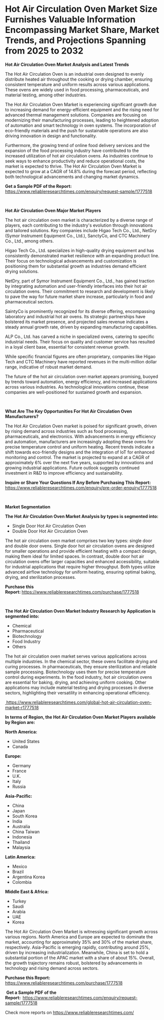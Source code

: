 <p><h1>Hot Air Circulation Oven Market Size Furnishes Valuable Information Encompassing Market Share, Market Trends, and Projections Spanning from 2025 to 2032</h1></p><p><strong>Hot Air Circulation Oven Market Analysis and Latest Trends</strong></p>
<p><p>The Hot Air Circulation Oven is an industrial oven designed to evenly distribute heated air throughout the cooking or drying chamber, ensuring consistent temperature and uniform results across various applications. These ovens are widely used in food processing, pharmaceuticals, and material testing, among other industries.</p><p>The Hot Air Circulation Oven Market is experiencing significant growth due to increasing demand for energy-efficient equipment and the rising need for advanced thermal management solutions. Companies are focusing on modernizing their manufacturing processes, leading to heightened adoption of automation and smart technology in oven systems. The incorporation of eco-friendly materials and the push for sustainable operations are also driving innovation in design and functionality.</p><p>Furthermore, the growing trend of online food delivery services and the expansion of the food processing industry have contributed to the increased utilization of hot air circulation ovens. As industries continue to seek ways to enhance productivity and reduce operational costs, the market is expected to thrive. The Hot Air Circulation Oven Market is expected to grow at a CAGR of 14.8% during the forecast period, reflecting both technological advancements and changing market dynamics.</p></p>
<p><strong>Get a Sample PDF of the Report:&nbsp;</strong> <a href="https://www.reliableresearchtimes.com/enquiry/request-sample/1777518?utm_campaign=2627&utm_medium=2&utm_source=Github&utm_content=ia&utm_term=09042025&utm_id=hot-air-circulation-oven">https://www.reliableresearchtimes.com/enquiry/request-sample/1777518</a></p>
<p>&nbsp;</p>
<p><strong>Hot Air Circulation Oven Major Market Players</strong></p>
<p><p>The hot air circulation oven market is characterized by a diverse range of players, each contributing to the industry's evolution through innovations and tailored solutions. Key companies include Higao Tech Co., Ltd., NetDry (Symor Instrument Equipment Co., Ltd.), SanctyCo, and CTC Machinery Co., Ltd., among others.</p><p>Higao Tech Co., Ltd. specializes in high-quality drying equipment and has consistently demonstrated market resilience with an expanding product line. Their focus on technological advancements and customization is positioning them for substantial growth as industries demand efficient drying solutions.</p><p>NetDry, part of Symor Instrument Equipment Co., Ltd., has gained traction by integrating automation and user-friendly interfaces into their hot air circulation ovens. Their commitment to research and development is likely to pave the way for future market share increase, particularly in food and pharmaceutical sectors.</p><p>SaintyCo is prominently recognized for its diverse offering, encompassing laboratory and industrial hot air ovens. Its strategic partnerships have bolstered its market presence, and projected sales revenue indicates a steady annual growth rate, driven by expanding manufacturing capabilities.</p><p>ALP Co., Ltd. has carved a niche in specialized ovens, catering to specific industrial needs. Their focus on quality and customer service has resulted in a loyal client base, essential for consistent revenue growth.</p><p>While specific financial figures are often proprietary, companies like Higao Tech and CTC Machinery have reported revenues in the multi-million dollar range, indicative of robust market demand.</p><p>The future of the hot air circulation oven market appears promising, buoyed by trends toward automation, energy efficiency, and increased applications across various industries. As technological innovations continue, these companies are well-positioned for sustained growth and expansion.</p></p>
<p>&nbsp;</p>
<p><strong>What Are The Key Opportunities For Hot Air Circulation Oven Manufacturers?</strong></p>
<p><p>The Hot Air Circulation Oven market is poised for significant growth, driven by rising demand across industries such as food processing, pharmaceuticals, and electronics. With advancements in energy efficiency and automation, manufacturers are increasingly adopting these ovens for precise temperature control and uniform heating. Recent trends indicate a shift towards eco-friendly designs and the integration of IoT for enhanced monitoring and control. The market is projected to expand at a CAGR of approximately 6% over the next five years, supported by innovations and growing industrial applications. Future outlook suggests continued investment in R&D to improve efficiency and sustainability.</p></p>
<p><strong>Inquire or Share Your Questions If Any Before Purchasing This Report:</strong> <a href="https://www.reliableresearchtimes.com/enquiry/pre-order-enquiry/1777518?utm_campaign=2627&utm_medium=2&utm_source=Github&utm_content=ia&utm_term=09042025&utm_id=hot-air-circulation-oven">https://www.reliableresearchtimes.com/enquiry/pre-order-enquiry/1777518</a></p>
<p>&nbsp;</p>
<p><strong>Market Segmentation</strong></p>
<p><strong>The Hot Air Circulation Oven Market Analysis by types is segmented into:</strong></p>
<p><ul><li>Single Door Hot Air Circulation Oven</li><li>Double Door Hot Air Circulation Oven</li></ul></p>
<p><p>The hot air circulation oven market comprises two key types: single door and double door ovens. Single door hot air circulation ovens are designed for smaller operations and provide efficient heating with a compact design, making them ideal for limited spaces. In contrast, double door hot air circulation ovens offer larger capacities and enhanced accessibility, suitable for industrial applications that require higher throughput. Both types utilize advanced airflow technology for uniform heating, ensuring optimal baking, drying, and sterilization processes.</p></p>
<p><strong>Purchase this Report:&nbsp;</strong><a href="https://www.reliableresearchtimes.com/purchase/1777518?utm_campaign=2627&utm_medium=2&utm_source=Github&utm_content=ia&utm_term=09042025&utm_id=hot-air-circulation-oven">https://www.reliableresearchtimes.com/purchase/1777518</a></p>
<p>&nbsp;</p>
<p><strong>The Hot Air Circulation Oven Market Industry Research by Application is segmented into:</strong></p>
<p><ul><li>Chemical</li><li>Pharmaceutical</li><li>Biotechnology</li><li>Food Industry</li><li>Others</li></ul></p>
<p><p>The hot air circulation oven market serves various applications across multiple industries. In the chemical sector, these ovens facilitate drying and curing processes. In pharmaceuticals, they ensure sterilization and reliable sample processing. Biotechnology uses them for precise temperature control during experiments. In the food industry, hot air circulation ovens are essential for baking, drying, and achieving uniform cooking. Other applications may include material testing and drying processes in diverse sectors, highlighting their versatility in enhancing operational efficiency.</p></p>
<p><a href="https://www.reliableresearchtimes.com/global-hot-air-circulation-oven-market-r1777518?utm_campaign=2627&utm_medium=2&utm_source=Github&utm_content=ia&utm_term=09042025&utm_id=hot-air-circulation-oven">&nbsp;https://www.reliableresearchtimes.com/global-hot-air-circulation-oven-market-r1777518</a></p>
<p><strong>In terms of Region, the Hot Air Circulation Oven Market Players available by Region are:</strong></p>
<p>
    <p> <strong> North America: </strong>
        <ul>
            <li>United States</li>
            <li>Canada</li>
        </ul>
        </p> 
    <p> <strong> Europe: </strong>
        <ul>
            <li>Germany</li>
            <li>France</li>
            <li>U.K.</li>
            <li>Italy</li>
            <li>Russia</li>
        </ul>
        </p> 
    <p> <strong> Asia-Pacific: </strong>
        <ul>
            <li>China</li>
            <li>Japan</li>
            <li>South Korea</li>
            <li>India</li>
            <li>Australia</li>
            <li>China Taiwan</li>
            <li>Indonesia</li>
            <li>Thailand</li>
            <li>Malaysia</li>
        </ul>
        </p> 
    <p> <strong> Latin America: </strong>
        <ul>
            <li>Mexico</li>
            <li>Brazil</li>
            <li>Argentina Korea</li>
            <li>Colombia</li>
        </ul>
        </p> 
    <p> <strong> Middle East & Africa: </strong>
        <ul>
            <li>Turkey</li>
            <li>Saudi</li>
            <li>Arabia</li>
            <li>UAE</li>
            <li>Korea</li>
        </ul>
    </p>
    </p>
<p><p>The Hot Air Circulation Oven Market is witnessing significant growth across various regions. North America and Europe are expected to dominate the market, accounting for approximately 35% and 30% of the market share, respectively. Asia-Pacific is emerging rapidly, contributing around 25%, driven by increasing industrialization. Meanwhile, China is set to hold a substantial portion of the APAC market with a share of about 15%. Overall, the growth trajectory remains robust, bolstered by advancements in technology and rising demand across sectors.</p></p>
<p><strong>Purchase this Report: </strong><a href="https://www.reliableresearchtimes.com/purchase/1777518?utm_campaign=2627&utm_medium=2&utm_source=Github&utm_content=ia&utm_term=09042025&utm_id=hot-air-circulation-oven">https://www.reliableresearchtimes.com/purchase/1777518</a></p>
<p>&nbsp;<strong>Get a Sample PDF of the Report:&nbsp;&nbsp;</strong><a href="https://www.reliableresearchtimes.com/enquiry/request-sample/1777518?utm_campaign=2627&utm_medium=2&utm_source=Github&utm_content=ia&utm_term=09042025&utm_id=hot-air-circulation-oven">https://www.reliableresearchtimes.com/enquiry/request-sample/1777518</a></p>
<p><strong></strong></p>
<p>Check more reports on <a href="https://www.reliableresearchtimes.com/?utm_campaign=2627&utm_medium=2&utm_source=Github&utm_content=ia&utm_term=09042025&utm_id=hot-air-circulation-oven">https://www.reliableresearchtimes.com/</a></p>